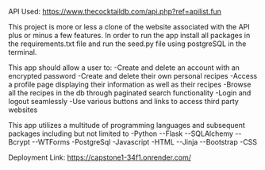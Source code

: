 API Used: https://www.thecocktaildb.com/api.php?ref=apilist.fun

This project is more or less a clone of the website associated with the API plus or minus a few features.
In order to run the app install all packages in the requirements.txt file and run the seed.py file using postgreSQL in the terminal.

This app should allow a user to:
-Create and delete an account with an encrypted password
-Create and delete their own personal recipes
-Access a profile page displaying their information as well as their recipes
-Browse all the recipes in the db through paginated search functionality
-Login and logout seamlessly
-Use various buttons and links to access third party websites

This app utilizes a multitude of programming languages and subsequent packages including but not limited to
-Python
--Flask
--SQLAlchemy
--Bcrypt
--WTForms
-PostgreSql
-Javascript
-HTML
--Jinja
--Bootstrap
-CSS

Deployment Link: https://capstone1-34f1.onrender.com/
